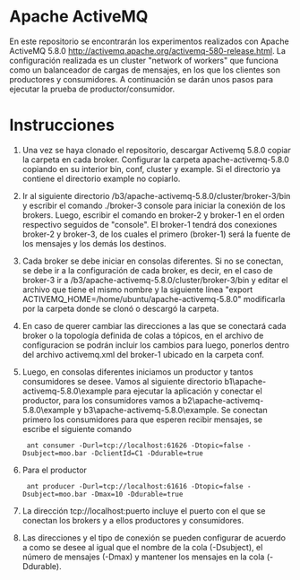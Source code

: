 # Apache ActiveMQ
En este repositorio se encontrarán los experimentos realizados con Apache ActiveMQ 5.8.0 http://activemq.apache.org/activemq-580-release.html. La configuración realizada es un cluster "network of workers" que funciona como un balanceador de cargas de mensajes, en los que los clientes son productores y consumidores. 
A continuación se darán unos pasos para ejecutar la prueba de productor/consumidor.

# Instrucciones
1. Una vez se haya clonado el repositorio, descargar Activemq 5.8.0 copiar la carpeta en cada broker. Configurar la carpeta apache-activemq-5.8.0 copiando en su interior bin, conf, cluster y example. Si el directorio ya contiene el directorio example no copiarlo. 

2. Ir al siguiente directorio /b3/apache-activemq-5.8.0/cluster/broker-3/bin y escribir el comando ./broker-3 console para iniciar la conexión de los brokers. Luego, escribir el comando en broker-2 y broker-1 en el orden respectivo seguidos de "console". El broker-1 tendrá dos conexiones broker-2 y broker-3, de los cuales el primero (broker-1) será la fuente de los mensajes y los demás los destinos.

3. Cada broker se debe iniciar en consolas diferentes. Si no se conectan, se debe ir a la configuración de cada broker, es decir, en el caso de broker-3 ir a /b3/apache-activemq-5.8.0/cluster/broker-3/bin y editar el archivo que tiene el mismo nombre y la siguiente línea "export ACTIVEMQ_HOME=/home/ubuntu/apache-activemq-5.8.0" modificarla por la carpeta donde se clonó o descargó la carpeta. 

4. En caso de querer cambiar las direcciones a las que se conectará cada broker o la topología definida de colas a tópicos, en el archivo de configuracion se podrán incluir los cambios para luego, ponerlos dentro del archivo activemq.xml del broker-1 ubicado en la carpeta conf.

5. Luego, en consolas diferentes iniciamos un productor y tantos consumidores se desee. Vamos al siguiente directorio b1\apache-activemq-5.8.0\example para ejecutar la aplicación y conectar el productor, para los consumidores vamos a  b2\apache-activemq-5.8.0\example y  b3\apache-activemq-5.8.0\example. Se conectan primero los consumidores para que esperen recibir mensajes, se escribe el siguiente comando 

        ant consumer -Durl=tcp://localhost:61626 -Dtopic=false -Dsubject=moo.bar -DclientId=C1 -Ddurable=true
    
6. Para el productor 

        ant producer -Durl=tcp://localhost:61616 -Dtopic=false -Dsubject=moo.bar -Dmax=10 -Ddurable=true

7. La dirección tcp://localhost:puerto incluye el puerto con el que se conectan los brokers y a ellos productores y consumidores.

8. Las direcciones y el tipo de conexión se pueden configurar de acuerdo a como se desee al igual que el nombre de la cola (-Dsubject), el número de mensajes (-Dmax) y mantener los mensajes en la cola (-Ddurable).



